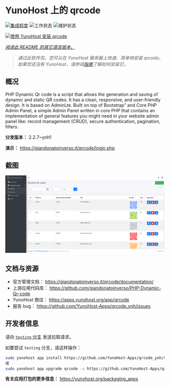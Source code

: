 <!--
注意：此 README 由 <https://github.com/YunoHost/apps/tree/master/tools/readme_generator> 自动生成
请勿手动编辑。
-->

# YunoHost 上的 qrcode

[![集成程度](https://dash.yunohost.org/integration/qrcode.svg)](https://ci-apps.yunohost.org/ci/apps/qrcode/) ![工作状态](https://ci-apps.yunohost.org/ci/badges/qrcode.status.svg) ![维护状态](https://ci-apps.yunohost.org/ci/badges/qrcode.maintain.svg)

[![使用 YunoHost 安装 qrcode](https://install-app.yunohost.org/install-with-yunohost.svg)](https://install-app.yunohost.org/?app=qrcode)

*[阅读此 README 的其它语言版本。](./ALL_README.md)*

> *通过此软件包，您可以在 YunoHost 服务器上快速、简单地安装 qrcode。*  
> *如果您还没有 YunoHost，请参阅[指南](https://yunohost.org/install)了解如何安装它。*

## 概况

PHP Dynamic Qr code is a script that allows the generation and saving of dynamic and static QR codes. It has a clean, responsive, and user-friendly design. It is based on AdminLte. Built on top of Bootstrap" and Core PHP Admin Panel, a simple Admin Panel written in core PHP that contains an implementation of general features you might need in your website admin panel like: record management (CRUD), secure authentication, pagination, filters.

**分发版本：** 2.2.7~ynh1

**演示：** <https://giandonatoinverso.it/qrcode/login.php>

## 截图

![qrcode 的截图](./doc/screenshots/screenshot.png)

## 文档与资源

- 官方管理文档： <https://giandonatoinverso.it/qrcode/documentation/>
- 上游应用代码库： <https://github.com/giandonatoinverso/PHP-Dynamic-Qr-code>
- YunoHost 商店： <https://apps.yunohost.org/app/qrcode>
- 报告 bug： <https://github.com/YunoHost-Apps/qrcode_ynh/issues>

## 开发者信息

请向 [`testing` 分支](https://github.com/YunoHost-Apps/qrcode_ynh/tree/testing) 发送拉取请求。

如要尝试 `testing` 分支，请这样操作：

```bash
sudo yunohost app install https://github.com/YunoHost-Apps/qrcode_ynh/tree/testing --debug
或
sudo yunohost app upgrade qrcode -u https://github.com/YunoHost-Apps/qrcode_ynh/tree/testing --debug
```

**有关应用打包的更多信息：** <https://yunohost.org/packaging_apps>
